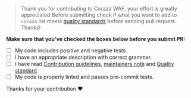 > Thank you for contributing to Coraza WAF, your effort is greatly appreciated
> Before submitting check if what you want to add to `coraza` list meets [quality standards](https://github.com/appsentinels/coraza/blob/master/CONTRIBUTING.md#quality-standards) before sending pull request. Thanks!

**Make sure that you've checked the boxes below before you submit PR:**

- [ ] My code includes positive and negative tests.
- [ ] I have an appropriate description with correct grammar.
- [ ] I have read [Contribution guidelines](https://github.com/appsentinels/coraza/blob/master/CONTRIBUTING.md#contribution-guidelines), [maintainers note](https://github.com/corazawaf/coraza/blob/master/CONTRIBUTING.md#maintainers) and [Quality standard](https://github.com/github.com/corazawaf/coraza/v3sso/coraza-waf/blob/master/CONTRIBUTING.md#quality-standards).
- [ ] My code is properly linted and passes pre-commit tests.

Thanks for your contribution :heart: